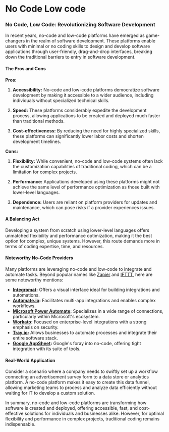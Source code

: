 # No Code Low code

### No Code, Low Code: Revolutionizing Software Development

In recent years, no-code and low-code platforms have emerged as game-changers in the realm of software development. These platforms enable users with minimal or no coding skills to design and develop software applications through user-friendly, drag-and-drop interfaces, breaking down the traditional barriers to entry in software development.

#### The Pros and Cons

**Pros:**

1. **Accessibility:** No-code and low-code platforms democratize software development by making it accessible to a wider audience, including individuals without specialized technical skills.
   
2. **Speed:** These platforms considerably expedite the development process, allowing applications to be created and deployed much faster than traditional methods.
   
3. **Cost-effectiveness:** By reducing the need for highly specialized skills, these platforms can significantly lower labor costs and shorten development timelines.

**Cons:**

1. **Flexibility:** While convenient, no-code and low-code systems often lack the customization capabilities of traditional coding, which can be a limitation for complex projects.
   
2. **Performance:** Applications developed using these platforms might not achieve the same level of performance optimization as those built with lower-level languages.
   
3. **Dependence:** Users are reliant on platform providers for updates and maintenance, which can pose risks if a provider experiences issues.

#### A Balancing Act

Developing a system from scratch using lower-level languages offers unmatched flexibility and performance optimization, making it the best option for complex, unique systems. However, this route demands more in terms of coding expertise, time, and resources.

#### Noteworthy No-Code Providers

Many platforms are leveraging no-code and low-code to integrate and automate tasks. Beyond popular names like [Zapier](https://zapier.com) and [IFTTT](https://ifttt.com/explore), here are some noteworthy mentions:

- **[Integromat](https://www.make.com/en):** Offers a visual interface ideal for building integrations and automations.
- **[Automate.io](http://automate.io/):** Facilitates multi-app integrations and enables complex workflows.
- **[Microsoft Power Automate](https://make.powerautomate.com/):** Specializes in a wide range of connections, particularly within Microsoft's ecosystem.
- **[Workato](https://www.workato.com/):** Focused on enterprise-level integrations with a strong emphasis on security.
- **[Tray.io](http://tray.io/):** Allows businesses to automate processes and integrate their entire software stack.
- **[Google AppSheet](https://about.appsheet.com/home/):** Google's foray into no-code, offering tight integration with its suite of tools.

#### Real-World Application

Consider a scenario where a company needs to swiftly set up a workflow connecting an advertisement survey form to a data store or analytics platform. A no-code platform makes it easy to create this data funnel, allowing marketing teams to process and analyze data efficiently without waiting for IT to develop a custom solution.

In summary, no-code and low-code platforms are transforming how software is created and deployed, offering accessible, fast, and cost-effective solutions for individuals and businesses alike. However, for optimal flexibility and performance in complex projects, traditional coding remains indispensable.
